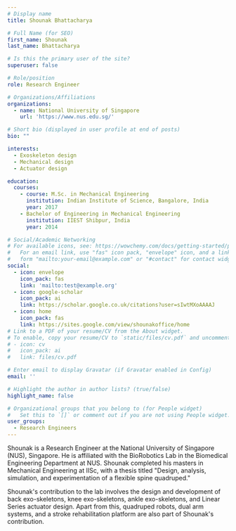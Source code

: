 ```yaml
---
# Display name
title: Shounak Bhattacharya

# Full Name (for SEO)
first_name: Shounak
last_name: Bhattacharya

# Is this the primary user of the site?
superuser: false

# Role/position
role: Research Engineer

# Organizations/Affiliations
organizations:
  - name: National University of Singapore
    url: 'https://www.nus.edu.sg/'

# Short bio (displayed in user profile at end of posts)
bio: ""

interests:
  - Exoskeleton design
  - Mechanical design
  - Actuator design

education:
  courses:
    - course: M.Sc. in Mechanical Engineering
      institution: Indian Institute of Science, Bangalore, India
      year: 2017
    - Bachelor of Engineering in Mechanical Engineering
      institution: IIEST Shibpur, India
      year: 2014

# Social/Academic Networking
# For available icons, see: https://wowchemy.com/docs/getting-started/page-builder/#icons
#   For an email link, use "fas" icon pack, "envelope" icon, and a link in the
#   form "mailto:your-email@example.com" or "#contact" for contact widget.
social:
  - icon: envelope
    icon_pack: fas
    link: 'mailto:test@example.org'
  - icon: google-scholar
    icon_pack: ai
    link: https://scholar.google.co.uk/citations?user=sIwtMXoAAAAJ
  - icon: home
    icon_pack: fas
    link: https://sites.google.com/view/shounakoffice/home
# Link to a PDF of your resume/CV from the About widget.
# To enable, copy your resume/CV to `static/files/cv.pdf` and uncomment the lines below.
# - icon: cv
#   icon_pack: ai
#   link: files/cv.pdf

# Enter email to display Gravatar (if Gravatar enabled in Config)
email: ''

# Highlight the author in author lists? (true/false)
highlight_name: false

# Organizational groups that you belong to (for People widget)
#   Set this to `[]` or comment out if you are not using People widget.
user_groups:
  - Research Engineers
---
```


Shounak is a Research Engineer at the National University of Singapore (NUS), Singapore. He is affiliated with the BioRobotics Lab in the Biomedical Engineering Department at NUS. Shounak completed his masters in Mechanical Engineering at IISc, with a thesis titled "Design, analysis, simulation, and experimentation of a flexible spine quadruped."

Shounak's contribution to the lab involves the design and development of back exo-skeletons, knee exo-skeletons, ankle exo-skeletons, and Linear Series actuator design. Apart from this, quadruped robots, dual arm systems, and a stroke rehabilitation platform are also part of Shounak's contribution.
